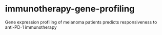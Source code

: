 # immunotherapy-gene-profiling
Gene expression profiling of melanoma patients predicts responsiveness to anti-PD-1 immunotherapy
